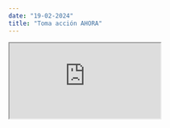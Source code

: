 ```yaml
---
date: "19-02-2024"
title: "Toma acción AHORA"
---
```

<iframe src="https://www.youtube.com/embed/3UAuXJNFHjI" allowfullscreen></iframe>
